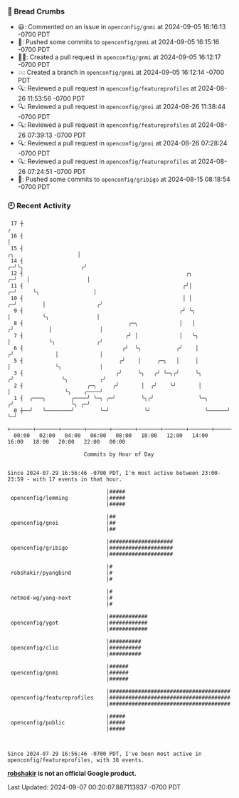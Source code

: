 ### 🍞 Bread Crumbs

 * 😃: Commented on an issue in `openconfig/gnmi` at 2024-09-05 16:16:13 -0700 PDT
 * 🚢: Pushed some commits to `openconfig/gnmi` at 2024-09-05 16:15:16 -0700 PDT
 * ✍🏼: Created a pull request in `openconfig/gnmi` at 2024-09-05 16:12:17 -0700 PDT
 * 💥: Created a branch in `openconfig/gnmi` at 2024-09-05 16:12:14 -0700 PDT
 * 🔍: Reviewed a pull request in  `openconfig/featureprofiles` at 2024-08-26 11:53:56 -0700 PDT
 * 🔍: Reviewed a pull request in  `openconfig/gnoi` at 2024-08-26 11:38:44 -0700 PDT
 * 🔍: Reviewed a pull request in  `openconfig/featureprofiles` at 2024-08-26 07:39:13 -0700 PDT
 * 🔍: Reviewed a pull request in  `openconfig/gnoi` at 2024-08-26 07:28:24 -0700 PDT
 * 🔍: Reviewed a pull request in  `openconfig/featureprofiles` at 2024-08-26 07:24:51 -0700 PDT
 * 🚢: Pushed some commits to `openconfig/gribigo` at 2024-08-15 08:18:54 -0700 PDT

### 🕘 Recent Activity
```
 17 ┼                                                                                                  ╭
 16 ┤                                                                                                  │
 15 ┤                                                                            ╭╮                    │
 14 ┤                                                                          ╭─╯╰╮                  ╭╯
 12 ┤                                                   ╭╮                   ╭─╯   │                  │
 11 ┤                                                  ╭╯│                 ╭─╯     ╰╮                 │
 10 ┤                                                  │ │               ╭─╯        │                ╭╯
  9 ┤                                                 ╭╯ ╰╮              │          ╰╮               │
  8 ┤                                 ╭─╮             │   │             ╭╯           │               │
  7 ┤                                ╭╯ │             │   ╰╮            │            ╰╮             ╭╯
  6 ┤                               ╭╯  ╰╮           ╭╯    │           ╭╯             │             │
  5 ┤                              ╭╯    │     ╭─╮   │     │           │              ╰╮            │
  3 ┤                             ╭╯     ╰╮   ╭╯ ╰─╮╭╯     ╰╮         ╭╯               ╰╮          ╭╯
  2 ┤                    ╭─╮     ╭╯       │  ╭╯    ╰╯       │         │                 ╰╮    ╭────╯
  1 ┤  ╭───╮        ╭────╯ ╰─╮ ╭─╯        ╰╮╭╯              ╰─╮      ╭╯                  ╰╮ ╭─╯
  0 ┼──╯   ╰────────╯        ╰─╯           ╰╯                 ╰──────╯                    ╰─╯
    +───────+───────+───────+───────+───────+───────+───────+───────+───────+───────+───────+───────+────
  00:00   02:00   04:00   06:00   08:00   10:00   12:00   14:00   16:00   18:00   20:00   22:00   00:00   

						Commits by Hour of Day


Since 2024-07-29 16:56:46 -0700 PDT, I'm most active between 23:00-23:59 - with 17 events in that hour.

```



```
                               |#####
 openconfig/lemming            |#####
                               |#####

                               |##
 openconfig/gnoi               |##
                               |##

                               |####################
 openconfig/gribigo            |####################
                               |####################

                               |#
 robshakir/pyangbind           |#
                               |#

                               |#
 netmod-wg/yang-next           |#
                               |#

                               |############
 openconfig/ygot               |############
                               |############

                               |##########
 openconfig/clio               |##########
                               |##########

                               |######
 openconfig/gnmi               |######
                               |######

                               |######################################
 openconfig/featureprofiles    |######################################
                               |######################################

                               |#####
 openconfig/public             |#####
                               |#####



Since 2024-07-29 16:56:46 -0700 PDT, I've been most active in openconfig/featureprofiles, with 38 events.

```
**[robshakir](mailto:robjs@google.com) is not an official Google product.**  


Last Updated: 2024-09-07 00:20:07.887113937 -0700 PDT
